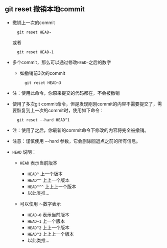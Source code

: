 ## git reset 撤销本地commit
- 撤销上一次的commit

		git reset HEAD~

	或者

		git reset HEAD~1

- 多个commit，那么可以通过修改`HEAD~`之后的数字
	- 如撤销前3次的commit

			git reset HEAD~3

- 注：使用此命令，你原来提交的代码都在，不会被撤销
- 使用了多次git commit命令，但是发现刚刚commit的内容不需要提交了，需要恢复到上一次的commit时，使用如下命令：

		git reset --hard HEAD^1

- 注：使用了之后，你最新的commit命令下修改的内容将完全被撤销。
- 注意：谨慎使用 –-hard 参数，它会删除回退点之前的所有信息。

- `HEAD` 说明：
	- `HEAD` 表示当前版本
		- `HEAD^` 上一个版本
		- `HEAD^^` 上上一个版本
		- `HEAD^^^` 上上上一个版本
		- 以此类推...

	- 可以使用 `～`数字表示
		- `HEAD~0` 表示当前版本
		- `HEAD~1` 上一个版本
		- `HEAD^2` 上上一个版本
		- `HEAD^3` 上上上一个版本
		- 以此类推...